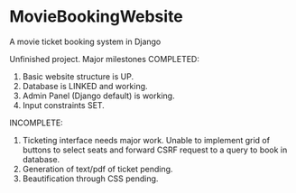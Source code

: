 # MovieBookingWebsite
A movie ticket booking system in Django

Unfinished project.
Major milestones
COMPLETED:
1. Basic website structure is UP.
2. Database is LINKED and working.
3. Admin Panel (Django default) is working.
4. Input constraints SET.

INCOMPLETE:
1. Ticketing interface needs major work. Unable to implement grid of buttons to select seats and forward CSRF request to a query to book in database.
2. Generation of text/pdf of ticket pending.
3. Beautification through CSS pending.
